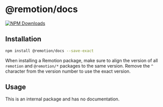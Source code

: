 # @remotion/docs
 
[![NPM Downloads](https://img.shields.io/npm/dm/@remotion/docs.svg?style=flat&color=black&label=Downloads)](https://npmcharts.com/compare/@remotion/docs?minimal=true)
 
## Installation
 
```bash
npm install @remotion/docs --save-exact
```
 
When installing a Remotion package, make sure to align the version of all `remotion` and `@remotion/*` packages to the same version.
Remove the `^` character from the version number to use the exact version.
 
## Usage
 
This is an internal package and has no documentation.
